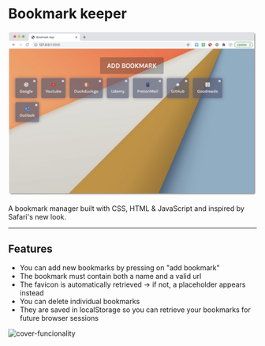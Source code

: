 # Bookmark keeper

![cover](cover.png)

A bookmark manager built with CSS, HTML & JavaScript and inspired by Safari's new look. 

---

## Features

- You can add new bookmarks by pressing on "add bookmark"
- The bookmark must contain both a name and a valid url
- The favicon is automatically retrieved -> if not, a placeholder appears instead
- You can delete individual bookmarks
- They are saved in localStorage so you can retrieve your bookmarks for future browser sessions



![cover-funcionality](cover-funcionality.gif)